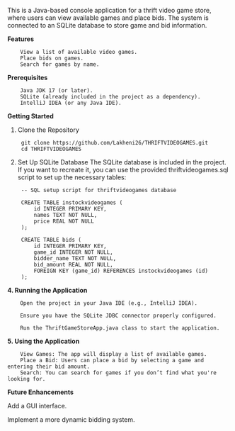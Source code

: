 This is a Java-based console application for a thrift video game store, where users can view available games and place bids. The system is connected to an SQLite database to store game and bid information.

**Features**

        View a list of available video games.
        Place bids on games.
        Search for games by name.
        
**Prerequisites**

        Java JDK 17 (or later).
        SQLite (already included in the project as a dependency).
        IntelliJ IDEA (or any Java IDE).

**Getting Started**

1. Clone the Repository

        git clone https://github.com/Lakheni26/THRIFTVIDEOGAMES.git
        cd THRIFTVIDEOGAMES


2. Set Up SQLite Database
The SQLite database is included in the project. If you want to recreate it, you can use the provided thriftvideogames.sql script to set up the necessary tables:
        
        -- SQL setup script for thriftvideogames database
        
        CREATE TABLE instockvideogames (
            id INTEGER PRIMARY KEY,
            names TEXT NOT NULL,
            price REAL NOT NULL
        );
        
        CREATE TABLE bids (
            id INTEGER PRIMARY KEY,
            game_id INTEGER NOT NULL,
            bidder_name TEXT NOT NULL,
            bid_amount REAL NOT NULL,
            FOREIGN KEY (game_id) REFERENCES instockvideogames (id)
        );
   
**4. Running the Application**

        Open the project in your Java IDE (e.g., IntelliJ IDEA).
        
        Ensure you have the SQLite JDBC connector properly configured.
        
        Run the ThriftGameStoreApp.java class to start the application.

**5. Using the Application**
   
        View Games: The app will display a list of available games.
        Place a Bid: Users can place a bid by selecting a game and entering their bid amount.
        Search: You can search for games if you don’t find what you're looking for.
        
**Future Enhancements**

Add a GUI interface.

Implement a more dynamic bidding system.
